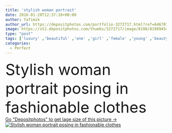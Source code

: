 ```yaml
---
title: 'stylish woman portrait'
date: 2016-01-28T12:37:18+00:00
author: Yafimik
author_url: https://depositphotos.com/portfolio-3272717.html?ref=64678756
image: https://st2.depositphotos.com/thumbs/3272717/image/8198/81989454/api_thumb_450.jpg?forcejpeg=true
type: "post"
tags: ['luxury' ,'beautiful' ,'one' ,'girl' ,'female' ,'young' ,'beauty' ,'model' ,'fresh' ,'portrait' ,'caucasian' ,'health' ,'healthy' ,'head' ,'face' ,'care' ,'style' ,'eyes' ,'fashion' ,'skin' ,'concept' ,'stylish' ,'glamour' ,'emotions' ,'clear' ,'woman' ,'skincare' ,'body' ,'clean' ,'hairstyle' ,'clothes' ,'look' ,'perfect' ,'attractive' ,'gorgeous' ,'posing' ,'candid' ,'complexion' ,'fashionable' ,'styling' ,'make up' ]
categories: 
  - Perfect
---
```

<div aling="center">
            <font size="60"> Stylish woman portrait posing in fashionable clothes</font>   
</div>
<div>
    <a href='https://st2.depositphotos.com/thumbs/3272717/image/8198/81989454/api_thumb_450.jpg?forcejpeg=true?ref=64678756' target=_blank > Go "Depositphotos" to get lage size of this picture ->
        <img href='https://st2.depositphotos.com/thumbs/3272717/image/8198/81989454/api_thumb_450.jpg?forcejpeg=true?ref=64678756' src='https://st2.depositphotos.com/3272717/8198/i/950/depositphotos_81989454-stock-photo-stylish-woman-portrait.jpg?forcejpeg=true' alt='Stylish woman portrait posing in fashionable clothes' >
    </a>
</div>
